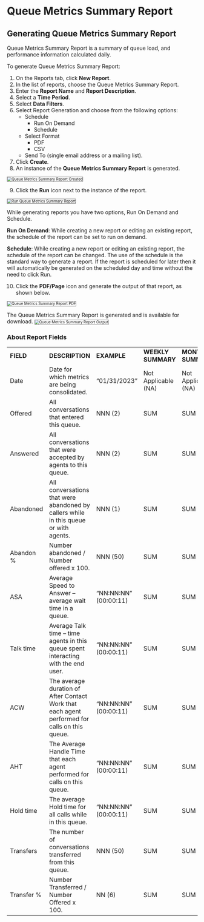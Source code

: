 # Queue Metrics Summary Report

## Generating Queue Metrics Summary Report

Queue Metrics Summary Report is a summary of queue load, and performance information calculated daily.

To generate Queue Metrics Summary Report:

1. On the Reports tab, click **New Report**.
2. In the list of reports, choose the Queue Metrics Summary Report.
3. Enter the **Report Name** and **Report Description**.
4. Select a **Time Period**.
5. Select **Data Filters**.
6. Select Report Generation and choose from the following options:
    * Schedule
        * Run On Demand
        * Schedule
    * Select Format
        * PDF
        * CSV
    * Send To (single email address or a mailing list).
7. Click **Create**.
8. An instance of the **Queue Metrics Summary Report** is generated.
<img src="../images/queue-metrics-summary-report-created.png" alt="Queue Metrics Summary Report Created" title="Queue Metrics Summary Report Created" style="border: 1px solid gray; zoom:70%;">

9. Click the **Run** icon next to the instance of the report.
<img src="../images/run-queue-metrics-summary-report.png" alt="Run Queue Metrics Summary Report" title="Run Queue Metrics Summary Report" style="border: 1px solid gray; zoom:70%;">

While generating reports you have two options, Run On Demand and Schedule.

**Run On Demand**: While creating a new report or editing an existing report, the schedule of the report can be set to run on demand.

**Schedule**: While creating a new report or editing an existing report, the schedule of the report can be changed. The use of the schedule is the standard way to generate a report. If the report is scheduled for later then it will automatically be generated on the scheduled day and time without the need to click Run.

10. Click the **PDF/Page** icon and generate the output of that report, as shown below.
<img src="../images/queue-metrics-summary-report-pdf.png" alt="Queue Metrics Summary Report PDF" title="Queue Metrics Summary Report PDF" style="border: 1px solid gray; zoom:70%;">

The Queue Metrics Summary Report is generated and is available for download.
<img src="../images/queue-metrics-summary-report-output.png" alt="Queue Metrics Summary Report Output" title="Queue Metrics Summary Report Output" style="border: 1px solid gray; zoom:70%;">

### About Report Fields

<table>
  <tr>
   <td><strong>FIELD</strong>
   </td>
   <td><strong>DESCRIPTION</strong>
   </td>
   <td><strong>EXAMPLE</strong>
   </td>
   <td><strong>WEEKLY SUMMARY</strong>
   </td>
   <td><strong>MONTHLY SUMMARY</strong>
   </td>
  </tr>
  <tr>
   <td>Date
   </td>
   <td>Date for which metrics are being consolidated.
   </td>
   <td>“01/31/2023”
   </td>
   <td>Not Applicable (NA)
   </td>
   <td>Not Applicable (NA)
   </td>
  </tr>
  <tr>
   <td>Offered
   </td>
   <td>All conversations that entered this queue.
   </td>
   <td>NNN (2)
   </td>
   <td>SUM
   </td>
   <td>SUM
   </td>
  </tr>
  <tr>
   <td>Answered
   </td>
   <td>All conversations that were accepted by agents to this queue.
   </td>
   <td>NNN (2)
   </td>
   <td>SUM
   </td>
   <td>SUM
   </td>
  </tr>
  <tr>
   <td>Abandoned
   </td>
   <td>All conversations that were abandoned by callers while in this queue or with agents.
   </td>
   <td>NNN (1)
   </td>
   <td>SUM
   </td>
   <td>SUM
   </td>
  </tr>
  <tr>
   <td>Abandon %
   </td>
   <td>Number abandoned / Number offered x 100.
   </td>
   <td>NNN (50)
   </td>
   <td>SUM
   </td>
   <td>SUM
   </td>
  </tr>
  <tr>
   <td>ASA
   </td>
   <td>Average Speed to Answer – average wait time in a queue.
   </td>
   <td>“NN:NN:NN” (00:00:11)
   </td>
   <td>SUM
   </td>
   <td>SUM
   </td>
  </tr>
  <tr>
   <td>Talk time
   </td>
   <td>Average Talk time – time agents in this queue spent interacting with the end user.
   </td>
   <td>“NN:NN:NN” (00:00:11) 
   </td>
   <td>SUM
   </td>
   <td>SUM
   </td>
  </tr>
  <tr>
   <td>ACW
   </td>
   <td>The average duration of After Contact Work that each agent performed for calls on this queue.
   </td>
   <td>“NN:NN:NN” (00:00:11)
   </td>
   <td>SUM
   </td>
   <td>SUM
   </td>
  </tr>
  <tr>
   <td>AHT
   </td>
   <td>The Average Handle Time that each agent performed for calls on this queue.
   </td>
   <td>“NN:NN:NN” (00:00:11)
   </td>
   <td>SUM
   </td>
   <td>SUM
   </td>
  </tr>
  <tr>
   <td>Hold time
   </td>
   <td>The average Hold time for all calls while in this queue.
   </td>
   <td>“NN:NN:NN” (00:00:11)
   </td>
   <td>SUM
   </td>
   <td>SUM
   </td>
  </tr>
  <tr>
   <td>Transfers
   </td>
   <td>The number of conversations transferred from this queue.
   </td>
   <td>NNN (50)
   </td>
   <td>SUM
   </td>
   <td>SUM
   </td>
  </tr>
  <tr>
   <td>Transfer %
   </td>
   <td>Number Transferred / Number Offered x 100.
   </td>
   <td>NN (6)
   </td>
   <td>SUM
   </td>
   <td>SUM
   </td>
  </tr>
</table>

